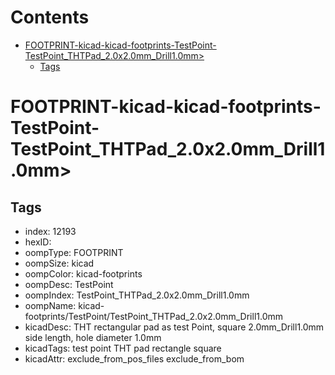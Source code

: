 



Contents
========

* [FOOTPRINT-kicad-kicad-footprints-TestPoint-TestPoint_THTPad_2.0x2.0mm_Drill1.0mm>](#footprint-kicad-kicad-footprints-testpoint-testpoint_thtpad_20x20mm_drill10mm)
	* [Tags](#tags)

# FOOTPRINT-kicad-kicad-footprints-TestPoint-TestPoint_THTPad_2.0x2.0mm_Drill1.0mm>

## Tags

- index: 12193
- hexID: 
- oompType: FOOTPRINT
- oompSize: kicad
- oompColor: kicad-footprints
- oompDesc: TestPoint
- oompIndex: TestPoint_THTPad_2.0x2.0mm_Drill1.0mm
- oompName: kicad-footprints/TestPoint/TestPoint_THTPad_2.0x2.0mm_Drill1.0mm
- kicadDesc: THT rectangular pad as test Point, square 2.0mm_Drill1.0mm  side length, hole diameter 1.0mm
- kicadTags: test point THT pad rectangle square
- kicadAttr: exclude_from_pos_files exclude_from_bom
